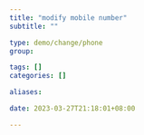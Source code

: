 ```yaml
---
title: "modify mobile number"
subtitle: ""

type: demo/change/phone
group:

tags: []
categories: []

aliases:

date: 2023-03-27T21:18:01+08:00

---
```


